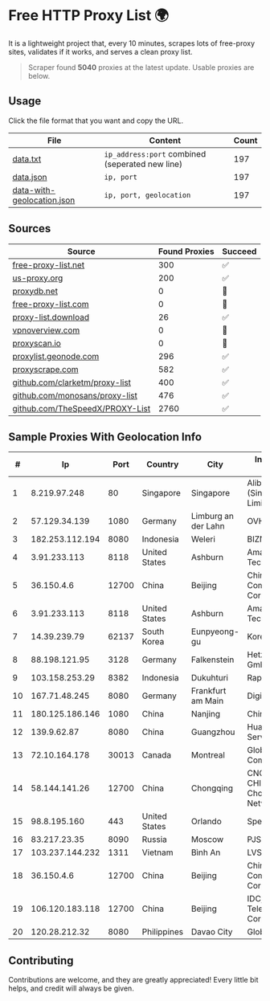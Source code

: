 
# Free HTTP Proxy List 🌍

It is a lightweight project that, every 10 minutes, scrapes lots of free-proxy sites, validates if it works, and serves a clean proxy list.


> Scraper found **5040** proxies at the latest update. Usable proxies are below.

## Usage

Click the file format that you want and copy the URL.


|File|Content|Count|
|----|-------|-----|
|[data.txt](https://raw.githubusercontent.com/themiralay/Proxy-List-World/master/data.txt)|`ip_address:port` combined (seperated new line)|197|
|[data.json](https://raw.githubusercontent.com/themiralay/Proxy-List-World/master/data.json)|`ip, port`|197|
|[data-with-geolocation.json](https://raw.githubusercontent.com/themiralay/Proxy-List-World/master/data-with-geolocation.json)|`ip, port, geolocation`|197|

## Sources

|Source|Found Proxies|Succeed|
|------|-------------|-------|
|[free-proxy-list.net](https://free-proxy-list.net)|300|✅|
|[us-proxy.org](https://www.us-proxy.org)|200|✅|
|[proxydb.net](http://proxydb.net)|0|🚫|
|[free-proxy-list.com](https://free-proxy-list.com/?page=&port=&type%5B%5D=http&type%5B%5D=https&up_time=0&search=Search)|0|🚫|
|[proxy-list.download](https://www.proxy-list.download/HTTP)|26|✅|
|[vpnoverview.com](https://vpnoverview.com/privacy/anonymous-browsing/free-proxy-servers)|0|🚫|
|[proxyscan.io](https://www.proxyscan.io)|0|🚫|
|[proxylist.geonode.com](https://proxylist.geonode.com/api/proxy-list?limit=300&page=1&sort_by=lastChecked&sort_type=desc&protocols=http,https)|296|✅|
|[proxyscrape.com](https://api.proxyscrape.com/v2/?request=displayproxies&protocol=http&timeout=10000&country=all&ssl=all&anonymity=all)|582|✅|
|[github.com/clarketm/proxy-list](https://raw.githubusercontent.com/clarketm/proxy-list/master/proxy-list-raw.txt)|400|✅|
|[github.com/monosans/proxy-list](https://raw.githubusercontent.com/monosans/proxy-list/main/proxies/http.txt)|476|✅|
|[github.com/TheSpeedX/PROXY-List](https://raw.githubusercontent.com/TheSpeedX/PROXY-List/master/http.txt)|2760|✅|


## Sample Proxies With Geolocation Info

|#|Ip|Port|Country|City|Internet Service Provider|
|-|--|----|-------|----|-------------------------|
|1|8.219.97.248|80|Singapore|Singapore|Alibaba Cloud (Singapore) Private Limited|
|2|57.129.34.139|1080|Germany|Limburg an der Lahn|OVH SAS|
|3|182.253.112.194|8080|Indonesia|Weleri|BIZNET|
|4|3.91.233.113|8118|United States|Ashburn|Amazon Technologies Inc.|
|5|36.150.4.6|12700|China|Beijing|China Mobile Communications Corporation|
|6|3.91.233.113|8118|United States|Ashburn|Amazon Technologies Inc.|
|7|14.39.239.79|62137|South Korea|Eunpyeong-gu|Korea Telecom|
|8|88.198.121.95|3128|Germany|Falkenstein|Hetzner Online GmbH|
|9|103.158.253.29|8382|Indonesia|Dukuhturi|Rapid Network|
|10|167.71.48.245|8080|Germany|Frankfurt am Main|DigitalOcean, LLC|
|11|180.125.186.146|1080|China|Nanjing|Chinanet|
|12|139.9.62.87|8080|China|Guangzhou|Huawei Cloud Service data center|
|13|72.10.164.178|30013|Canada|Montreal|GloboTech Communications|
|14|58.144.141.26|12700|China|Chongqing|CNC Group CHINA169 Chongqing Province Network|
|15|98.8.195.160|443|United States|Orlando|Spectrum|
|16|83.217.23.35|8090|Russia|Moscow|PJSC Rostelecom|
|17|103.237.144.232|1311|Vietnam|Bình An|LVSOFT|
|18|36.150.4.6|12700|China|Beijing|China Mobile Communications Corporation|
|19|106.120.183.118|12700|China|Beijing|IDC, China Telecommunications Corporation|
|20|120.28.212.32|8080|Philippines|Davao City|Globe Telecom|



## Contributing

Contributions are welcome, and they are greatly appreciated! Every
little bit helps, and credit will always be given.


